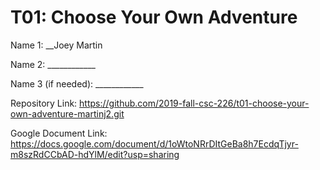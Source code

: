 # T01: Choose Your Own Adventure

Name 1: __Joey Martin

Name 2: ____________

Name 3 (if needed): ____________

Repository Link: https://github.com/2019-fall-csc-226/t01-choose-your-own-adventure-martinj2.git

Google Document Link: https://docs.google.com/document/d/1oWtoNRrDItGeBa8h7EcdqTjyr-m8szRdCCbAD-hdYlM/edit?usp=sharing
